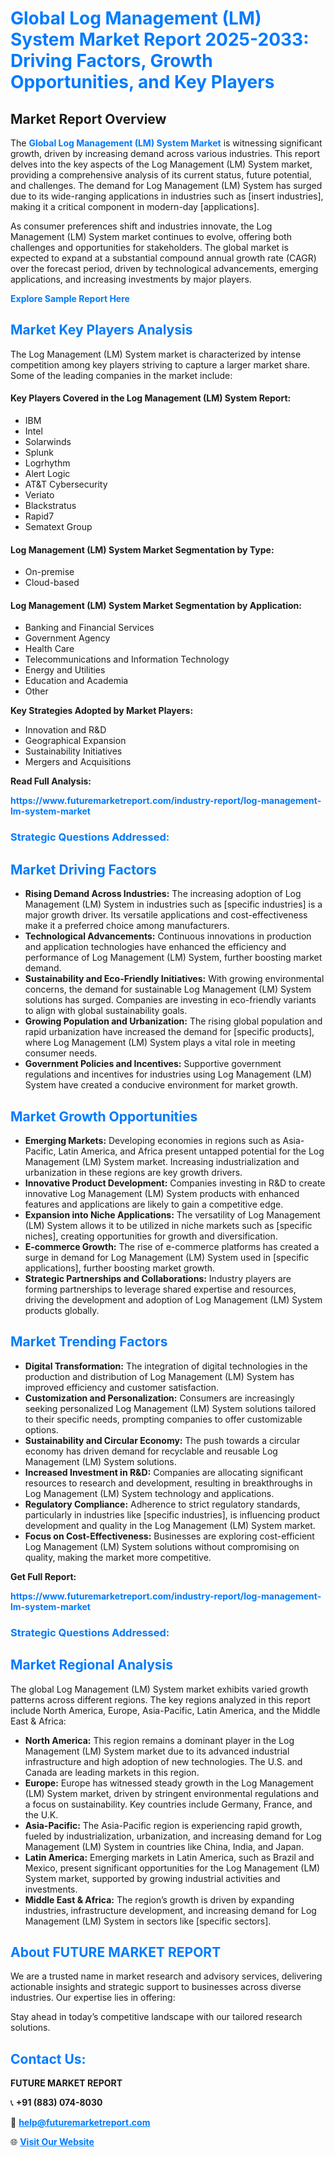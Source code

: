 <h1 style="color: #007BFF;">Global Log Management (LM) System Market Report 2025-2033: Driving Factors, Growth Opportunities, and Key Players</h1>

<section id="overview">
<h2>Market Report Overview</h2>
<p>The <a href="https://www.futuremarketreport.com/industry-report/log-management-lm-system-market" style="color: #007BFF; text-decoration: none;"><strong>Global Log Management (LM) System Market</strong></a> is witnessing significant growth, driven by increasing demand across various industries. This report delves into the key aspects of the Log Management (LM) System market, providing a comprehensive analysis of its current status, future potential, and challenges. The demand for Log Management (LM) System has surged due to its wide-ranging applications in industries such as [insert industries], making it a critical component in modern-day [applications].</p>
<p>As consumer preferences shift and industries innovate, the Log Management (LM) System market continues to evolve, offering both challenges and opportunities for stakeholders. The global market is expected to expand at a substantial compound annual growth rate (CAGR) over the forecast period, driven by technological advancements, emerging applications, and increasing investments by major players.</p>
</section>

<section id="overview">
<p><a href="https://www.futuremarketreport.com/request-sample/reportId=27815" style="color: #007BFF; text-decoration: none;"><strong>Explore Sample Report Here</strong></a></p>
</section>

<section id="key-players">
<h2 style="color: #007BFF;">Market Key Players Analysis</h2>
<p>The Log Management (LM) System market is characterized by intense competition among key players striving to capture a larger market share. Some of the leading companies in the market include:</p>
<h4>Key Players Covered in the Log Management (LM) System Report:</h4>
<ul><li>IBM</li><li>Intel</li><li>Solarwinds</li><li>Splunk</li><li>Logrhythm</li><li>Alert Logic</li><li>AT&amp;T Cybersecurity</li><li>Veriato</li><li>Blackstratus</li><li>Rapid7</li><li>Sematext Group</li></ul>
<h4>Log Management (LM) System Market Segmentation by Type:</h4>
<ul><li>On-premise</li><li>Cloud-based</li></ul>

<h4>Log Management (LM) System Market Segmentation by Application:</h4>
<ul><li>Banking and Financial Services</li><li>Government Agency</li><li>Health Care</li><li>Telecommunications and Information Technology</li><li>Energy and Utilities</li><li>Education and Academia</li><li>Other</li></ul>
<p><strong>Key Strategies Adopted by Market Players:</strong></p>
<ul>
<li>Innovation and R&D</li>
<li>Geographical Expansion</li>
<li>Sustainability Initiatives</li>
<li>Mergers and Acquisitions</li>
</ul>
</section>

<section>
<p><strong>Read Full Analysis: </strong></p><a href="https://www.futuremarketreport.com/industry-report/log-management-lm-system-market" style="color: #007BFF; text-decoration: none;"><strong>https://www.futuremarketreport.com/industry-report/log-management-lm-system-market</strong></a>
<h3 style="color: #007BFF;">Strategic Questions Addressed:</h3>
</section>

<section id="driving-factors">
<h2 style="color: #007BFF;">Market Driving Factors</h2>
<ul>
<li><strong>Rising Demand Across Industries:</strong> The increasing adoption of Log Management (LM) System in industries such as [specific industries] is a major growth driver. Its versatile applications and cost-effectiveness make it a preferred choice among manufacturers.</li>
<li><strong>Technological Advancements:</strong> Continuous innovations in production and application technologies have enhanced the efficiency and performance of Log Management (LM) System, further boosting market demand.</li>
<li><strong>Sustainability and Eco-Friendly Initiatives:</strong> With growing environmental concerns, the demand for sustainable Log Management (LM) System solutions has surged. Companies are investing in eco-friendly variants to align with global sustainability goals.</li>
<li><strong>Growing Population and Urbanization:</strong> The rising global population and rapid urbanization have increased the demand for [specific products], where Log Management (LM) System plays a vital role in meeting consumer needs.</li>
<li><strong>Government Policies and Incentives:</strong> Supportive government regulations and incentives for industries using Log Management (LM) System have created a conducive environment for market growth.</li>
</ul>
</section>

<section id="growth-opportunities">
<h2 style="color: #007BFF;">Market Growth Opportunities</h2>
<ul>
<li><strong>Emerging Markets:</strong> Developing economies in regions such as Asia-Pacific, Latin America, and Africa present untapped potential for the Log Management (LM) System market. Increasing industrialization and urbanization in these regions are key growth drivers.</li>
<li><strong>Innovative Product Development:</strong> Companies investing in R&D to create innovative Log Management (LM) System products with enhanced features and applications are likely to gain a competitive edge.</li>
<li><strong>Expansion into Niche Applications:</strong> The versatility of Log Management (LM) System allows it to be utilized in niche markets such as [specific niches], creating opportunities for growth and diversification.</li>
<li><strong>E-commerce Growth:</strong> The rise of e-commerce platforms has created a surge in demand for Log Management (LM) System used in [specific applications], further boosting market growth.</li>
<li><strong>Strategic Partnerships and Collaborations:</strong> Industry players are forming partnerships to leverage shared expertise and resources, driving the development and adoption of Log Management (LM) System products globally.</li>
</ul>
</section>

<section id="trending-factors">
<h2 style="color: #007BFF;">Market Trending Factors</h2>
<ul>
<li><strong>Digital Transformation:</strong> The integration of digital technologies in the production and distribution of Log Management (LM) System has improved efficiency and customer satisfaction.</li>
<li><strong>Customization and Personalization:</strong> Consumers are increasingly seeking personalized Log Management (LM) System solutions tailored to their specific needs, prompting companies to offer customizable options.</li>
<li><strong>Sustainability and Circular Economy:</strong> The push towards a circular economy has driven demand for recyclable and reusable Log Management (LM) System solutions.</li>
<li><strong>Increased Investment in R&D:</strong> Companies are allocating significant resources to research and development, resulting in breakthroughs in Log Management (LM) System technology and applications.</li>
<li><strong>Regulatory Compliance:</strong> Adherence to strict regulatory standards, particularly in industries like [specific industries], is influencing product development and quality in the Log Management (LM) System market.</li>
<li><strong>Focus on Cost-Effectiveness:</strong> Businesses are exploring cost-efficient Log Management (LM) System solutions without compromising on quality, making the market more competitive.</li>
</ul>
</section>

<section>
<p><strong>Get Full Report: </strong></p><a href="https://www.futuremarketreport.com/industry-report/log-management-lm-system-market" style="color: #007BFF; text-decoration: none;"><strong>https://www.futuremarketreport.com/industry-report/log-management-lm-system-market</strong></a>
<h3 style="color: #007BFF;">Strategic Questions Addressed:</h3>
</section>


<section id="regional-analysis">
<h2 style="color: #007BFF;">Market Regional Analysis</h2>
<p>The global Log Management (LM) System market exhibits varied growth patterns across different regions. The key regions analyzed in this report include North America, Europe, Asia-Pacific, Latin America, and the Middle East & Africa:</p>
<ul>
<li><strong>North America:</strong> This region remains a dominant player in the Log Management (LM) System market due to its advanced industrial infrastructure and high adoption of new technologies. The U.S. and Canada are leading markets in this region.</li>
<li><strong>Europe:</strong> Europe has witnessed steady growth in the Log Management (LM) System market, driven by stringent environmental regulations and a focus on sustainability. Key countries include Germany, France, and the U.K.</li>
<li><strong>Asia-Pacific:</strong> The Asia-Pacific region is experiencing rapid growth, fueled by industrialization, urbanization, and increasing demand for Log Management (LM) System in countries like China, India, and Japan.</li>
<li><strong>Latin America:</strong> Emerging markets in Latin America, such as Brazil and Mexico, present significant opportunities for the Log Management (LM) System market, supported by growing industrial activities and investments.</li>
<li><strong>Middle East & Africa:</strong> The region’s growth is driven by expanding industries, infrastructure development, and increasing demand for Log Management (LM) System in sectors like [specific sectors].</li>
</ul>
</section>

<footer>
<h2 style="color: #007BFF;">About FUTURE MARKET REPORT</h2>
<p>We are a trusted name in market research and advisory services, delivering actionable insights and strategic support to businesses across diverse industries. Our expertise lies in offering:</p>

<p>Stay ahead in today’s competitive landscape with our tailored research solutions.</p>

<h2 style="color: #007BFF;">Contact Us:</h2>
<p><strong>FUTURE MARKET REPORT</strong></p>
<p>📞 <strong>+91 (883) 074-8030</strong></p>
<p>📧 <strong><a href="mailto:help@futuremarketreport.com" style="color: #007BFF;">help@futuremarketreport.com</a></strong></p>
<p>🌐 <strong><a href="https://www.futuremarketreport.com/" style="color: #007BFF;">Visit Our Website</a></strong></p>
</footer>